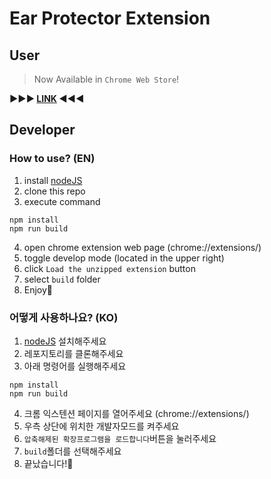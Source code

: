 # Ear Protector Extension

## User

> Now Available in `Chrome Web Store`! 

**▶️▶️▶️ [LINK](https://chrome.google.com/webstore/detail/ear-protector-extension/aomoholkhfjnlokjebampjkjfhfcddco) ◀️◀️◀️**

## Developer

### How to use? (EN)

1. install [nodeJS](https://nodejs.org/ko/)
2. clone this repo
3. execute command
  ```
  npm install
  npm run build
  ```
4. open chrome extension web page (chrome://extensions/)
5. toggle develop mode (located in the upper right)
6. click `Load the unzipped extension` button
7. select `build` folder
8. Enjoy🤣

### 어떻게 사용하나요? (KO)

1. [nodeJS](https://nodejs.org/ko/) 설치해주세요
2. 레포지토리를 클론해주세요
3. 아래 명령어를 실행해주세요
  ```
  npm install
  npm run build
  ```
4. 크롬 익스텐션 페이지를 열어주세요 (chrome://extensions/)
5. 우측 상단에 위치한 개발자모드를 켜주세요
6. `압축해제된 확장프로그램을 로드합니다`버튼을 눌러주세요
7. `build`폴더를 선택해주세요
8.  끝났습니다!🤣

